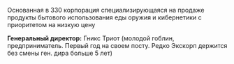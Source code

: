 Основанная в 330 корпорация специализирующаяся на продаже продукты бытового использования еды оружия и кибернетики с приоритетом на низкую цену

**Генеральный директор:** Гникс Триот (молодой гоблин, предприниматель. Первый год на своем посту. Редко Экскорп держится без смены ген. дира больше 5 лет)